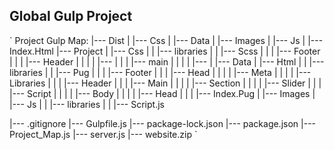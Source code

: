 ## Global Gulp Project

`
Project Gulp Map:
|--- Dist
| |--- Css
| |--- Data
| |--- Images
| |--- Js
| |--- Index.Html
|--- Project
| |--- Css
| | |--- libraries
| | |--- Scss
| | | |--- Footer
| | | |--- Header
| | | | |---
| | | |--- main
| | | | |---
| |--- Data
| |--- Html
| | |--- libraries
| | |--- Pug
| | | |--- Footer
| | | |--- Head
| | | | |--- Meta
| | | | |--- Libraries
| | | |--- Header
| | | |--- Main
| | | | |--- Section
| | | | |--- Slider
| | | |--- Script
| | | | |--- Body
| | | | |--- Head
| | | |--- Index.Pug
| |--- Images
| |--- Js
| | |--- libraries
| | |--- Script.js

|--- .gitignore
|--- Gulpfile.js
|--- package-lock.json
|--- package.json
|--- Project_Map.js
|--- server.js
|--- website.zip
`
